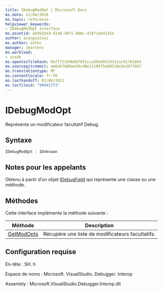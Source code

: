 ```yaml
---
title: IDebugModOpt | Microsoft Docs
ms.date: 11/04/2016
ms.topic: reference
helpviewer_keywords:
- IDebugModOpt interface
ms.assetid: ebd525e3-d140-4071-9d8c-41871de4125e
author: acangialosi
ms.author: anthc
manager: jmartens
ms.workload:
- vssdk
ms.openlocfilehash: 0aff72199b6b79f2cca30e99533311ac617816b9
ms.sourcegitcommit: ae6d47b09a439cd0e13180f5e89510e3e347fd47
ms.translationtype: MT
ms.contentlocale: fr-FR
ms.lasthandoff: 02/08/2021
ms.locfileid: "99941773"
---
```

# <a name="idebugmodopt"></a>IDebugModOpt
Représente un modificateur facultatif Debug.

## <a name="syntax"></a>Syntaxe

```
IDebugModOpt : IUnknown
```

## <a name="notes-for-callers"></a>Notes pour les appelants
 Obtenu à partir d’un objet [IDebugField](../../../extensibility/debugger/reference/idebugfield.md) qui représente une classe ou une méthode.

## <a name="methods"></a>Méthodes
 Cette interface implémente la méthode suivante :

|Méthode|Description|
|------------|-----------------|
|[GetModOpts](../../../extensibility/debugger/reference/idebugmodopt-getmodopts.md)|Récupère une liste de modificateurs facultatifs.|

## <a name="requirements"></a>Configuration requise
 En-tête : SH. h

 Espace de noms : Microsoft. VisualStudio. Debugger. Interop

 Assembly : Microsoft.VisualStudio.Debugger.Interop.dll
